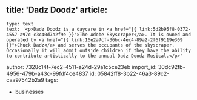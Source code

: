 title: 'Dadz Doodz'
article:
  -
    type: text
    text: '<p>Dadz Doodz is a daycare in <a href="{{ link:5d2b95f8-0372-4557-a97c-c3c40d7a2f9e }}">The Adobe Skyscraper</a>. It is owned and operated by <a href="{{ link:16e2a7cf-36bc-4ec4-89a2-2f6f9119e309 }}">Chuck Dadz</a> and serves the occupants of the skyscraper. Occasionally it will admit outside children if they have the ability to contribute artistically to the annual Dadz Doodz Musical.</p>'
author: 7328c14f-7ec2-4511-a24d-29a1c5ce23eb
import_id: 30dc92fb-4956-479b-a43c-99fdf4ce4837
id: 05842ff8-3b22-46a3-89c2-caa97542b2a9
tags:
  - businesses
